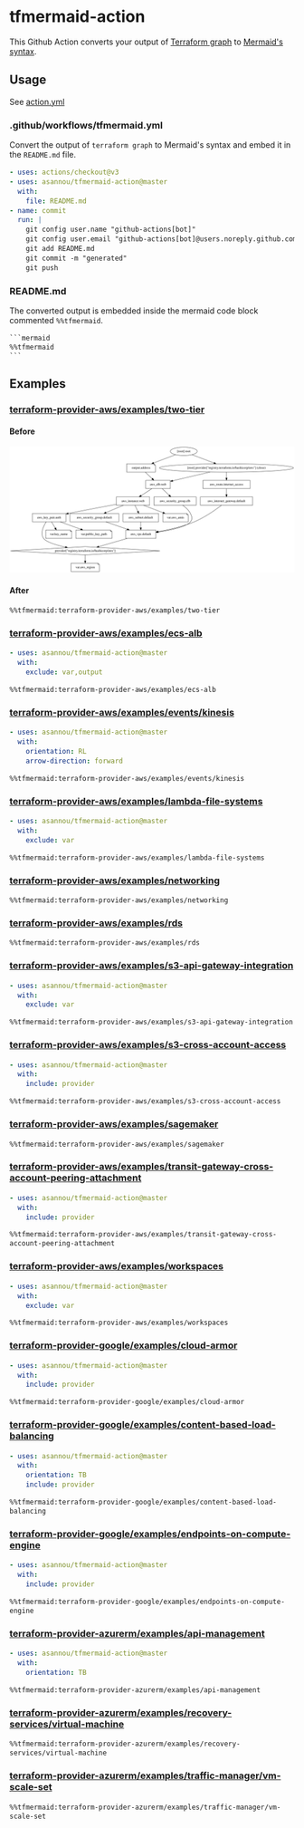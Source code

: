 # tfmermaid-action

This Github Action converts your output of [Terraform graph](https://www.terraform.io/cli/commands/graph) to [Mermaid's syntax](https://mermaid-js.github.io/mermaid/).

## Usage

See [action.yml](action.yml)

### .github/workflows/tfmermaid.yml

Convert the output of `terraform graph` to Mermaid's syntax and embed it in the `README.md` file.

```yaml
- uses: actions/checkout@v3
- uses: asannou/tfmermaid-action@master
  with:
    file: README.md
- name: commit
  run: |
    git config user.name "github-actions[bot]"
    git config user.email "github-actions[bot]@users.noreply.github.com"
    git add README.md
    git commit -m "generated"
    git push
```

### README.md

The converted output is embedded inside the mermaid code block commented `%%tfmermaid`.

~~~
```mermaid
%%tfmermaid
```
~~~

## Examples

### [terraform-provider-aws/examples/two-tier](https://github.com/hashicorp/terraform-provider-aws/tree/main/examples/two-tier)

#### Before

![terraform graph](graph.svg)

#### After

```mermaid
%%tfmermaid:terraform-provider-aws/examples/two-tier
```

### [terraform-provider-aws/examples/ecs-alb](https://github.com/hashicorp/terraform-provider-aws/tree/main/examples/ecs-alb)

```yaml
- uses: asannou/tfmermaid-action@master
  with:
    exclude: var,output
```

```mermaid
%%tfmermaid:terraform-provider-aws/examples/ecs-alb
```

### [terraform-provider-aws/examples/events/kinesis](https://github.com/hashicorp/terraform-provider-aws/tree/main/examples/events/kinesis)

```yaml
- uses: asannou/tfmermaid-action@master
  with:
    orientation: RL
    arrow-direction: forward
```

```mermaid
%%tfmermaid:terraform-provider-aws/examples/events/kinesis
```

### [terraform-provider-aws/examples/lambda-file-systems](https://github.com/hashicorp/terraform-provider-aws/tree/main/examples/lambda-file-systems)

```yaml
- uses: asannou/tfmermaid-action@master
  with:
    exclude: var
```

```mermaid
%%tfmermaid:terraform-provider-aws/examples/lambda-file-systems
```

### [terraform-provider-aws/examples/networking](https://github.com/hashicorp/terraform-provider-aws/tree/main/examples/networking)

```mermaid
%%tfmermaid:terraform-provider-aws/examples/networking
```

### [terraform-provider-aws/examples/rds](https://github.com/hashicorp/terraform-provider-aws/tree/main/examples/rds)

```mermaid
%%tfmermaid:terraform-provider-aws/examples/rds
```

### [terraform-provider-aws/examples/s3-api-gateway-integration](https://github.com/hashicorp/terraform-provider-aws/tree/main/examples/s3-api-gateway-integration)

```yaml
- uses: asannou/tfmermaid-action@master
  with:
    exclude: var
```

```mermaid
%%tfmermaid:terraform-provider-aws/examples/s3-api-gateway-integration
```

### [terraform-provider-aws/examples/s3-cross-account-access](https://github.com/hashicorp/terraform-provider-aws/tree/main/examples/s3-cross-account-access)

```yaml
- uses: asannou/tfmermaid-action@master
  with:
    include: provider
```

```mermaid
%%tfmermaid:terraform-provider-aws/examples/s3-cross-account-access
```

### [terraform-provider-aws/examples/sagemaker](https://github.com/hashicorp/terraform-provider-aws/tree/main/examples/sagemaker)

```mermaid
%%tfmermaid:terraform-provider-aws/examples/sagemaker
```

### [terraform-provider-aws/examples/transit-gateway-cross-account-peering-attachment](https://github.com/hashicorp/terraform-provider-aws/tree/main/examples/transit-gateway-cross-account-peering-attachment)

```yaml
- uses: asannou/tfmermaid-action@master
  with:
    include: provider
```

```mermaid
%%tfmermaid:terraform-provider-aws/examples/transit-gateway-cross-account-peering-attachment
```

### [terraform-provider-aws/examples/workspaces](https://github.com/hashicorp/terraform-provider-aws/tree/main/examples/workspaces)

```yaml
- uses: asannou/tfmermaid-action@master
  with:
    exclude: var
```

```mermaid
%%tfmermaid:terraform-provider-aws/examples/workspaces
```

### [terraform-provider-google/examples/cloud-armor](https://github.com/hashicorp/terraform-provider-google/tree/main/examples/cloud-armor)

```yaml
- uses: asannou/tfmermaid-action@master
  with:
    include: provider
```

```mermaid
%%tfmermaid:terraform-provider-google/examples/cloud-armor
```

### [terraform-provider-google/examples/content-based-load-balancing](https://github.com/hashicorp/terraform-provider-google/tree/main/examples/content-based-load-balancing)

```yaml
- uses: asannou/tfmermaid-action@master
  with:
    orientation: TB
    include: provider
```

```mermaid
%%tfmermaid:terraform-provider-google/examples/content-based-load-balancing
```

### [terraform-provider-google/examples/endpoints-on-compute-engine](https://github.com/hashicorp/terraform-provider-google/tree/main/examples/endpoints-on-compute-engine)

```yaml
- uses: asannou/tfmermaid-action@master
  with:
    include: provider
```

```mermaid
%%tfmermaid:terraform-provider-google/examples/endpoints-on-compute-engine
```

### [terraform-provider-azurerm/examples/api-management](https://github.com/hashicorp/terraform-provider-azurerm/tree/main/examples/api-management)

```yaml
- uses: asannou/tfmermaid-action@master
  with:
    orientation: TB
```

```mermaid
%%tfmermaid:terraform-provider-azurerm/examples/api-management
```

### [terraform-provider-azurerm/examples/recovery-services/virtual-machine](https://github.com/hashicorp/terraform-provider-azurerm/tree/main/examples/recovery-services/virtual-machine)

```mermaid
%%tfmermaid:terraform-provider-azurerm/examples/recovery-services/virtual-machine
```

### [terraform-provider-azurerm/examples/traffic-manager/vm-scale-set](https://github.com/hashicorp/terraform-provider-azurerm/tree/main/examples/traffic-manager/vm-scale-set)

```mermaid
%%tfmermaid:terraform-provider-azurerm/examples/traffic-manager/vm-scale-set
```

